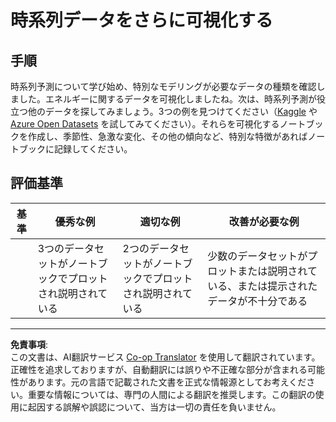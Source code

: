 <!--
CO_OP_TRANSLATOR_METADATA:
{
  "original_hash": "d1781b0b92568ea1d119d0a198b576b4",
  "translation_date": "2025-09-03T22:50:45+00:00",
  "source_file": "7-TimeSeries/1-Introduction/assignment.md",
  "language_code": "ja"
}
-->
# 時系列データをさらに可視化する

## 手順

時系列予測について学び始め、特別なモデリングが必要なデータの種類を確認しました。エネルギーに関するデータを可視化しましたね。次は、時系列予測が役立つ他のデータを探してみましょう。3つの例を見つけてください（[Kaggle](https://kaggle.com) や [Azure Open Datasets](https://azure.microsoft.com/en-us/services/open-datasets/catalog/?WT.mc_id=academic-77952-leestott) を試してみてください）。それらを可視化するノートブックを作成し、季節性、急激な変化、その他の傾向など、特別な特徴があればノートブックに記録してください。

## 評価基準

| 基準     | 優秀な例                                              | 適切な例                                             | 改善が必要な例                                                                         |
| -------- | ------------------------------------------------------ | ---------------------------------------------------- | ----------------------------------------------------------------------------------------- |
|          | 3つのデータセットがノートブックでプロットされ説明されている | 2つのデータセットがノートブックでプロットされ説明されている | 少数のデータセットがプロットまたは説明されている、または提示されたデータが不十分である |

---

**免責事項**:  
この文書は、AI翻訳サービス [Co-op Translator](https://github.com/Azure/co-op-translator) を使用して翻訳されています。正確性を追求しておりますが、自動翻訳には誤りや不正確な部分が含まれる可能性があります。元の言語で記載された文書を正式な情報源としてお考えください。重要な情報については、専門の人間による翻訳を推奨します。この翻訳の使用に起因する誤解や誤認について、当方は一切の責任を負いません。